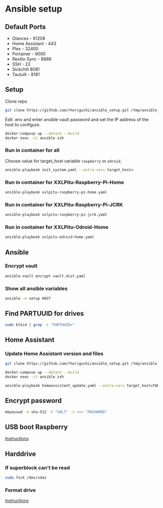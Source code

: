 # Ansible setup

## Default Ports

- Glances - 61208
- Home Assistant - 443
- Plex - 32400
- Portainer - 9000
- Resilio Sync - 8888
- SSH - 22
- Sickchill 8081
- Tautulli - 8181

## Setup

Clone repo

```bash
git clone https://github.com/rhoriguchi/ansible_setup.git /tmp/ansible_setup
```

Edit .env and enter ansible vault password and set the IP address of the host to configure.

```bash
docker-compose up --detach --build
docker exec -it ansible zsh
```

### Run in container for all

Choose value for target_host variable `raspberry` or `odroid`.

```bash
ansible-playbook init_system.yaml --extra-vars target_host=
```

### Run in container for XXLPitu-Raspberry-Pi-Home

```bash
ansible-playbook xxlpitu-raspberry-pi-home.yaml
```

### Run in container for XXLPitu-Raspberry-Pi-JCRK

```bash
ansible-playbook xxlpitu-raspberry-pi-jcrk.yaml
```

### Run in container for XXLPitu-Odroid-Home

```bash
ansible-playbook xxlpitu-odroid-home.yaml
```

## Ansible

### Encrypt vault

```bash
ansible-vault encrypt vault.dist.yaml
```

### Show all ansible variables

```bash
ansible -m setup HOST
```

## Find PARTUUID for drives

```bash
sudo blkid | grep -i "PARTUUID="
```

## Home Assistant

### Update Home Assistant version and files

```bash
git clone https://github.com/rhoriguchi/ansible_setup.git /tmp/ansible_setup

docker-compose up --detach --build
docker exec -it ansible zsh

ansible-playbook homeassistant_update.yaml --extra-vars target_host=TARGET_HOST
```

## Encrypt password

```bash
mkpasswd -m sha-512 -S "SALT" -s <<< "PASSWORD"
```

## USB boot Raspberry

[Instructions](ressources/USB_boot_raspberry.md)

## Harddrive

### If superblock can't be read

```bash
sudo fsck /dev/sda1
```

### Format drive

[Instructions](ressources/Format_drive.md)

